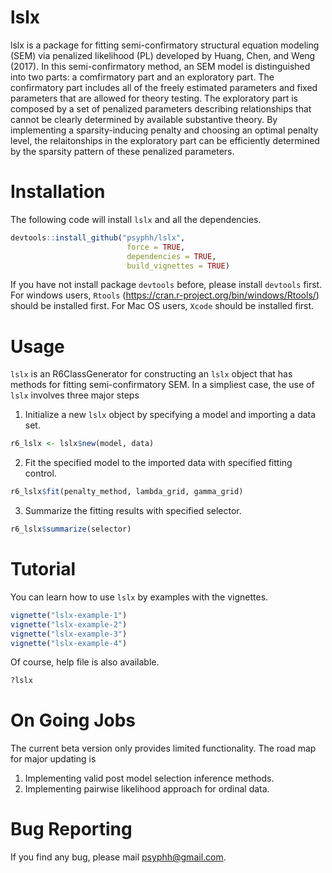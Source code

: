 # lslx
lslx is a package for fitting semi-confirmatory structural equation modeling (SEM) via penalized likelihood (PL) developed by Huang, Chen, and Weng (2017). In this semi-confirmatory method, an SEM model is distinguished into two parts: a comfirmatory part and an exploratory part. The confirmatory part includes all of the freely estimated parameters and fixed parameters that are allowed for theory testing. The exploratory part is composed by a set of penalized parameters describing relationships that cannot be clearly determined by available substantive theory. By implementing a sparsity-inducing penalty and choosing an optimal penalty level, the relaitonships in the exploratory part can be efficiently determined by the sparsity pattern of these penalized parameters. 

# Installation
The following code will install `lslx` and all the dependencies. 
``` r
devtools::install_github("psyphh/lslx", 
                          force = TRUE, 
                          dependencies = TRUE,
                          build_vignettes = TRUE)
```
If you have not install package `devtools` before, please install `devtools` first.
For windows users, `Rtools` (https://cran.r-project.org/bin/windows/Rtools/) should be installed first.
For Mac OS users, `Xcode` should be installed first.

# Usage
`lslx` is an R6ClassGenerator for constructing an `lslx` object that has methods for fitting semi-confirmatory SEM. In a simpliest case, the use of `lslx` involves three major steps
1. Initialize a new `lslx` object by specifying a model and importing a data set.
``` r
r6_lslx <- lslx$new(model, data)
```
2. Fit the specified model to the imported data with specified fitting control.
``` r
r6_lslx$fit(penalty_method, lambda_grid, gamma_grid)
```
3. Summarize the fitting results with specified selector.
``` r
r6_lslx$summarize(selector)
```

# Tutorial
You can learn how to use `lslx` by examples with the vignettes.
``` r
vignette("lslx-example-1")
vignette("lslx-example-2")
vignette("lslx-example-3")
vignette("lslx-example-4")
```
Of course, help file is also available.
``` r
?lslx
```

# On Going Jobs
The current beta version only provides limited functionality. 
The road map for major updating is
1. Implementing valid post model selection inference methods.
2. Implementing pairwise likelihood approach for ordinal data.

# Bug Reporting
If you find any bug, please mail psyphh@gmail.com.
